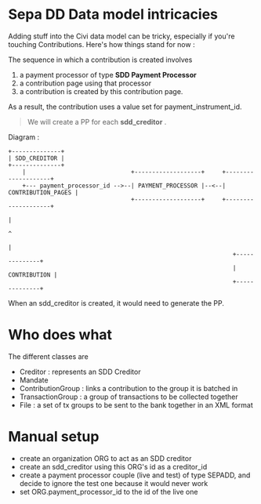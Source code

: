 # Sepa DD Data model intricacies

Adding stuff into the Civi data model can be tricky, especially if you're touching Contributions. Here's how things stand for now :

The sequence in which a contribution is created involves

1. a payment processor of type **SDD Payment Processor**
2. a contribution page using that processor
3. a contribution is created by this contribution page.

As a result, the contribution uses a value set for payment_instrument_id. 

> We will create a PP for each **sdd_creditor** . 

Diagram :

	+--------------+
	| SDD_CREDITOR |
	+--------------+
	    |                              +-------------------+     +--------------------+
	    +--- payment_processor_id -->--| PAYMENT_PROCESSOR |--<--| CONTRIBUTION_PAGES |
	                                   +-------------------+     +--------------------+
	                                                                       |
	                                                                       ^
	                                                                       |
	                                                                +--------------+
	                                                                | CONTRIBUTION |
	                                                                +--------------+

When an sdd_creditor is created, it would need to generate the PP.

# Who does what

The different classes are 

* Creditor : represents an SDD Creditor
* Mandate 
* ContributionGroup : links a contribution to the group it is batched in
* TransactionGroup : a group of transactions to be collected together
* File : a set of tx groups to be sent to the bank together in an XML format

# Manual setup

* create an organization ORG to act as an SDD creditor
* create an sdd_creditor using this ORG's id as a creditor_id
* create a payment processor couple (live and test) of type SEPADD, and decide to ignore the test one because it would never work
* set ORG.payment_processor_id to the id of the live one

